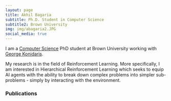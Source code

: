 ```yaml
---
layout: page
title: Akhil Bagaria
subtitle: Ph.D. Student in Computer Science
subtitle2: Brown University
img: img/abagaria2.JPG
social_media: true
---
```


I am a <a href="https://cs.brown.edu/" target="_blank">Computer Science</a> PhD student at Brown University working with <a href="http://cs.brown.edu/people/gdk/" target="_blank">George Konidaris</a>.

My research is in the field of Reinforcement Learning. More specifically, I am interested in Hierarchical Reinforcement Learning which seeks to equip AI agents with the ability to break down complex problems into simpler sub-problems - simply by interacting with the environment.

### __Publications__
